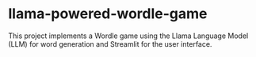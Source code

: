 # llama-powered-wordle-game
This project implements a Wordle game using the Llama Language Model (LLM) for word generation and Streamlit for the user interface.
